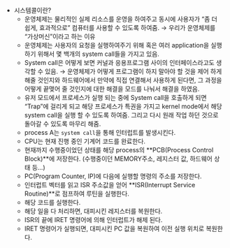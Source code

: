 - 시스템콜이란?
  - 운영체제는 물리적인 실제 리소스를 운영을 하여주고 동시에 사용자가 “좀 더 쉽게, 효과적으로” 컴퓨터를 사용할 수 있도록 하여줌.
    → 우리가 운영체제를 “가상머신”이라고 하는 이유
  - 운영체제는 사용자의 요청을 실행하여주기 위해 혹은 여러 application을 실행하기 위해서 몇 백개의 system call들을 가지고 있음.
  - System call은 어떻게 보면 커널과 응용프로그램 사이의 인터페이스라고도 생각할 수 있음.
    → 운영체제가 어떻게 프로그램이 하지 말아야 할 것을 제어 하게 해줄 것인지와 하드웨어에서 만약에 직접 연결해서 사용하게 된다면, 그 과정을 어떻게 끝맺어 줄 것인지에 대한 해결을 모드를 나눠서 해결을 하였음.
  - 유저 모드에서 프로세스가 실행 되는 중에 System call을 호출하게 되면 “Trap”에 걸리게 되고 해당 프로세스가 특권을 가지고 kernel mode에서 해당 system call을 실행 할 수 있도록 하여줌. 그리고 다시 원래 작업 하던 것으로 돌아갈 수 있도록 마무리 해줌.
  - process A는 `system call`을 통해 인터럽트를 발생시킨다.
  - CPU는 현재 진행 중인 기계어 코드를 완료한다.
  - 현재까지 수행중이었던 상태를 해당 process의 **PCB(Process Control Block)**에 저장한다. (수행중이던 MEMORY주소, 레지스터 값, 하드웨어 상태 등...)
  - PC(Program Counter, IP)에 다음에 실행할 명령의 주소를 저장한다.
  - 인터럽트 벡터를 읽고 ISR 주소값을 얻어 **ISR(Interrupt Service Routine)**로 점프하여 루틴을 실행한다.
  - 해당 코드를 실행한다.
  - 해당 일을 다 처리하면, 대피시킨 레지스터를 복원한다.
  - ISR의 끝에 IRET 명령어에 의해 인터럽트가 해제 된다.
  - IRET 명령어가 실행되면, 대피시킨 PC 값을 복원하여 이전 실행 위치로 복원한다.
